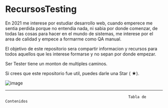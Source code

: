 # RecursosTesting
En 2021 me interese por estudiar desarrollo web, cuando emperece me sentia perdida porque no entendia nada, ni sabia por donde comenzar, de todas las cosas para hacer en el mundo de sistemas, me interese por el area de calidad  y empece a formarme como QA manual.

El objetivo de este repositorio sera compartir informacion y recursos para todos aquellos que  les interese formarse  y no sepan por donde empezar.

Ser Tester tiene un monton de  multiples caminos.

Si crees que este repositorio fue util, puedes darle una Star ( ★).


![image](https://user-images.githubusercontent.com/83845610/170347042-9f2c1005-870a-491e-8a00-cd2bbe0a5de8.png)

-------------------------------------------------------------------------------------------------------------------------------------------------------------------------

                                                           Tabla de Contenidos
                                                           
                                                           
                                                           
                                                           
                                                           
